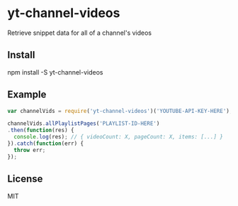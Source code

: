 # yt-channel-videos
Retrieve snippet data for all of a channel's videos

## Install
npm install -S yt-channel-videos

## Example
```javascript
var channelVids = require('yt-channel-videos')('YOUTUBE-API-KEY-HERE');

channelVids.allPlaylistPages('PLAYLIST-ID-HERE')
.then(function(res) {
  console.log(res); // { videoCount: X, pageCount: X, items: [...] }
}).catch(function(err) {
  throw err;
});
```

## License
MIT

